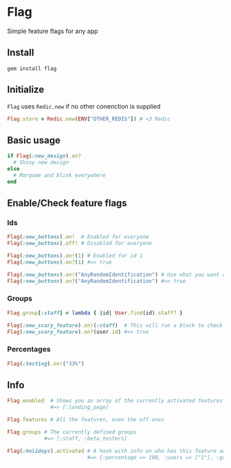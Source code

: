 # Flag

Simple feature flags for any app

## Install

```
gem install flag
```

## Initialize

`Flag` uses `Redic.new` if no other conenction is supplied

```ruby
Flag.store = Redic.new(ENV["OTHER_REDIS"]) # <3 Redic
```

## Basic usage

```ruby
if Flag(:new_design).on?
  # Shiny new design
else
  # Marquee and blink everywhere
end
```

## Enable/Check feature flags

### Ids

```ruby
Flag(:new_buttons).on!  # Enabled for everyone
Flag(:new_buttons).off! # Disabled for everyone

Flag(:new_buttons).on!(1) # Enabled for id 1
Flag(:new_buttons).on?(1) #=> true

Flag(:new_buttons).on!("AnyRandomIdentification") # Use what you want as an id
Flag(:new_buttons).on?("AnyRandomIdentification") #=> true
```

### Groups

```ruby
Flag.group[:staff] = lambda { |id| User.find(id).staff? }

Flag(:new_scary_feature).on!(:staff)  # This will run a block to check if it's valid
Flag(:new_scary_feature).on?(user.id) #=> true
```

### Percentages

```ruby
Flag(:testing).on!("33%")
```

## Info

```ruby
Flag.enabled  # Shows you an array of the currently activated features
              #=> [:landing_page]

Flag.features # All the features, even the off ones

Flag.groups # The currently defined groups
            #=> [:staff, :beta_testers]

Flag(:holidays).activated # A hash with info on who has this feature active
                          #=> {:percentage => 100, :users => ["1"], :groups => [:staff] }
```
